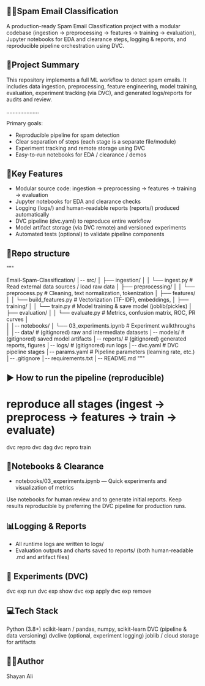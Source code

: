 ## 🚫📧Spam Email Classification

A production-ready Spam Email Classification project with a modular codebase (ingestion → preprocessing → features → training → evaluation), Jupyter notebooks for EDA and clearance steps, logging & reports, and reproducible pipeline orchestration using DVC.

## 📌Project Summary

This repository implements a full ML workflow to detect spam emails.
It includes data ingestion, preprocessing, feature engineering, model training, evaluation, experiment tracking (via DVC), and generated logs/reports for audits and review.

.....................

Primary goals:
- Reproducible pipeline for spam detection
- Clear separation of steps (each stage is a separate file/module)
- Experiment tracking and remote storage using DVC
- Easy-to-run notebooks for EDA / clearance / demos

## 🔑Key Features

- Modular source code: ingestion → preprocessing → features → training → evaluation
- Jupyter notebooks for EDA and clearance checks
- Logging (logs/) and human-readable reports (reports/) produced automatically
- DVC pipeline (dvc.yaml) to reproduce entire workflow
- Model artifact storage (via DVC remote) and versioned experiments
- Automated tests (optional) to validate pipeline components

## 📂Repo structure

"""

Email-Spam-Classification/
│-- src/
│   ├── ingestion/
│   │   └── ingest.py            # Read external data sources / load raw data
│   ├── preprocessing/
│   │   └── preprocess.py        # Cleaning, text normalization, tokenization
│   ├── features/
│   │   └── build_features.py    # Vectorization (TF-IDF), embeddings,
│   ├── training/
│   │   └── train.py             # Model training & save model (joblib/pickles)
│   ├── evaluation/
│   │   └── evaluate.py          # Metrics, confusion matrix, ROC, PR curves
│   
│
│-- notebooks/
│   └── 03_experiments.ipynb     # Experiment walkthroughs
│
│-- data/                        # (gitignored) raw and intermediate datasets
│-- models/                      # (gitignored) saved model artifacts
│-- reports/                     # (gitignored) generated reports, figures
│-- logs/                        # (gitignored) run logs
│-- dvc.yaml                     # DVC pipeline stages
│-- params.yaml                  # Pipeline parameters (learning rate, etc.)
│-- .gitignore
│-- requirements.txt
│-- README.md
"""

## ▶️ How to run the pipeline (reproducible)

# reproduce all stages (ingest → preprocess → features → train → evaluate)
dvc repro
dvc dag
dvc repro train

## 🧪Notebooks & Clearance

- notebooks/03_experiments.ipynb — Quick experiments and visualization of metrics

Use notebooks for human review and to generate initial reports. Keep results reproducible by preferring the DVC pipeline for production runs.

## 📊Logging & Reports

- All runtime logs are written to logs/
- Evaluation outputs and charts saved to reports/ (both human-readable .md and artifact files)

## 🔁 Experiments (DVC)

dvc exp run
dvc exp show
dvc exp apply <exp-id>
dvc exp remove <exp-id>

## 💻Tech Stack

Python (3.8+)
scikit-learn /
pandas, numpy, scikit-learn
DVC (pipeline & data versioning)
dvclive (optional, experiment logging)
joblib / cloud storage for artifacts

## 👨‍💻Author

Shayan Ali

